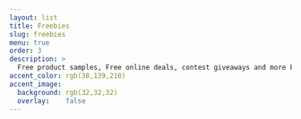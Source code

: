 ```yaml
---
layout: list
title: Freebies
slug: freebies
menu: true
order: 3
description: >
  Free product samples, Free online deals, contest giveaways and more Freebies at GetIdea.
accent_color: rgb(38,139,210)
accent_image:
  background: rgb(32,32,32)
  overlay:    false
---
```

